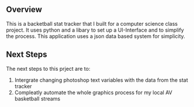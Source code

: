 ## Overview
This is a backetball stat tracker that I built for a computer science class project. It uses python and a libary to set up a UI-Interface and to simplify the process. This application uses a json data based system for simplicity.

## Next Steps
The next steps to this prject are to:
1. Intergrate changing photoshop text variables with the data from the stat tracker
2. Compleatly automate the whole graphics process for my local AV basketball streams
